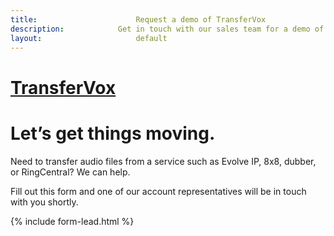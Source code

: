```yaml
---
title:						Request a demo of TransferVox
description:			Get in touch with our sales team for a demo of TransferVox
layout:						default
---
```


<div class="border-top border-primary border-top-4 fixed-top"></div>
<div class="min-vh-100 overflow-hidden">
  <div class="container-fluid pl-lg-0 pr-lg-0">
    <div class="row no-gutters">
      <div class="col-lg-6 col-md-12 col-12">
        <div class="p-xl-12 py-4 pr-xl-9 p-lg-8">
          <div class="d-flex justify-content-between mb-7 align-items-center">
            <a href="/">
              <h1 class="d-block text-black m-0 h3 font-weight-bolder">TransferVox</h1>
            </a>
            <!-- <span class="font-14 font-weight-bold text-dark">Call Us: +1 310.571.5210</span> -->
          </div>
          <div class="mb-10">
            <h1 class="display-4 mb-4">Let’s get things moving.</h1>
            <p class="lead">
              Need to transfer audio files from a service such as Evolve IP, 8x8, dubber, or RingCentral? We can help.
            </p>
            <p>
              Fill out this form and one of our account representatives will be in touch with you shortly.
            </p>
          </div>
          {% include form-lead.html %}
        </div>
      </div>
    </div>
    <div 
      class="col-lg-6 d-lg-flex align-items-center d-none d-md-none d-lg-block w-50 min-vh-100 position-fixed bg-cover" 
      style="background-image: url(../assets/images/hero-bg.jpg); right: 0; top: 0"
    >
  </div>
</div>
